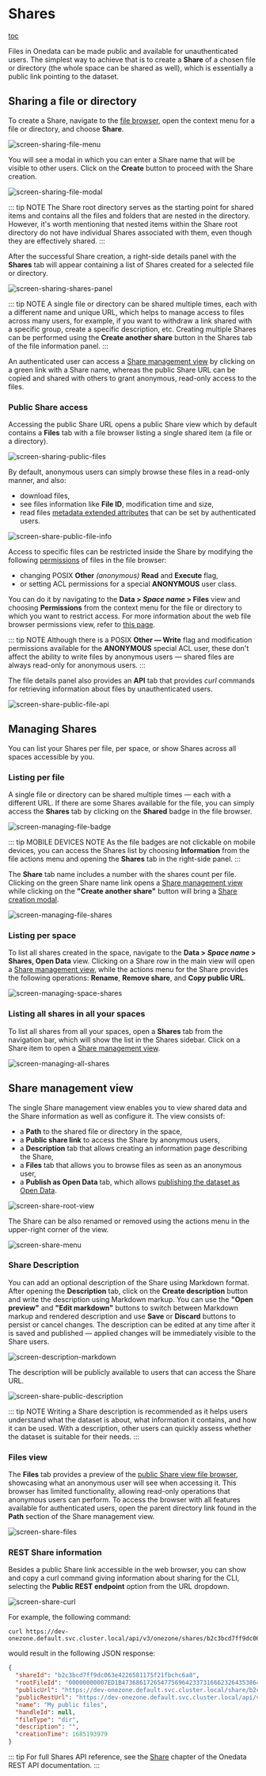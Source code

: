 # Shares

[toc][1]

Files in Onedata can be made public and available for unauthenticated users. The simplest
way to achieve that is to create a **Share** of a chosen file or directory (the whole
space can be shared as well), which is essentially a public link pointing to the dataset.

## Sharing a file or directory

To create a Share, navigate to the [file browser][], open the context
menu for a file or directory, and choose **Share**.

![screen-sharing-file-menu][]

You will see a modal in which you can enter a Share name that will be visible to other
users. Click on the **Create** button to proceed with the Share creation.

![screen-sharing-file-modal][]

::: tip NOTE
The Share root directory serves as the starting point for shared items and
contains all the files and folders that are nested in the directory. However, it's worth
mentioning that nested items within the Share root directory do not have individual Shares
associated with them, even though they are effectively shared.
:::

After the successful Share creation, a right-side details panel with the **Shares** tab
will appear containing a list of Shares created for a selected file or directory.

![screen-sharing-shares-panel][]

::: tip NOTE
A single file or directory can be shared multiple times, each with a different
name and unique URL, which helps to manage access to files across many users, for example,
if you want to withdraw a link shared with a specific group, create a specific description,
etc. Creating multiple Shares can be performed using the **Create another share** button in
the Shares tab of the file information panel.
:::

An authenticated user can access a [Share management view][] by
clicking on a green link with a Share name, whereas the public Share URL can be copied and
shared with others to grant anonymous, read-only access to the files.

### Public Share access

Accessing the public Share URL opens a public Share view which by default contains a
**Files** tab with a file browser listing a single shared item (a file or a directory).

![screen-sharing-public-files][]

By default, anonymous users can simply browse these files in a read-only manner, and also:

* download files,
* see files information like **File ID**, modification time and size,
* read files [metadata extended attributes][] that can be
  set by authenticated users.

<!-- @TODO VFS-11766 missing information about different types of metadata -->

![screen-share-public-file-info][]

Access to specific files can be restricted inside the Share by modifying the following
[permissions][] of files in the file browser:

* changing POSIX **Other** *(anonymous)* **Read** and **Execute** flag,
* or setting ACL permissions for a special **ANONYMOUS** user class.

You can do it by navigating to the **Data > *Space name* > Files** view and choosing
**Permissions** from the context menu for the file or directory to which you want to
restrict access. For more information about the web file browser permissions view, refer
to [this page][web-file-browser-permissions].

::: tip NOTE
Although there is a POSIX **Other — Write** flag and modification permissions
available for the **ANONYMOUS** special ACL user, these don't affect the ability to write
files by anonymous users — shared files are always read-only for anonymous users.
:::

The file details panel also provides an **API** tab that provides *curl* commands for
retrieving information about files by unauthenticated users.

![screen-share-public-file-api][]

## Managing Shares

You can list your Shares per file, per space, or show Shares across all spaces accessible
by you.

### Listing per file

A single file or directory can be shared multiple times — each with a different URL. If
there are some Shares available for the file, you can simply access the **Shares** tab by
clicking on the **Shared** badge in the file browser.

![screen-managing-file-badge][]

::: tip MOBILE DEVICES NOTE
As the file badges are not clickable on mobile devices, you can access the Shares list by
choosing **Information** from the file actions menu and opening the **Shares** tab in the
right-side panel.
:::

The **Share** tab name includes a number with the shares count per file. Clicking on the green Share
name link opens a [Share management view][] while clicking
on the **"Create another share"** button will bring a [Share creation modal][].

![screen-managing-file-shares][]

### Listing per space

To list all shares created in the space, navigate to the **Data > *Space name* > Shares, Open Data** view.
Clicking on a Share row in the main view will open a [Share management view][],
while the actions menu for the Share provides the following operations: **Rename**, **Remove share**, and
**Copy public URL**.

![screen-managing-space-shares][]

### Listing all shares in all your spaces

To list all shares from all your spaces, open a **Shares** tab from the navigation bar,
which will show the list in the Shares sidebar. Click on a Share item to open a [Share management view][].

![screen-managing-all-shares][]

## Share management view

The single Share management view enables you to view shared data and the Share information
as well as configure it. The view consists of:

* a **Path** to the shared file or directory in the space,
* a **Public share link** to access the Share by anonymous users,
* a **Description** tab that allows creating an information page describing the Share,
* a **Files** tab that allows you to browse files as seen as an anonymous user,
* a **Publish as Open Data** tab, which allows [publishing the dataset as Open Data][].

![screen-share-root-view][]

The Share can be also renamed or removed using the actions menu in the upper-right corner
of the view.

![screen-share-menu][]

### Share Description

You can add an optional description of the Share using Markdown format. After opening the
**Description** tab, click on the **Create description** button and write the description using
Markdown markup. You can use the **"Open preview"** and **"Edit markdown"** buttons to switch
between Markdown markup and rendered description and use **Save** or
**Discard** buttons to persist or cancel changes. The description can be edited at any
time after it is saved and published — applied changes will be immediately visible to the Share users.

![screen-description-markdown][]

The description will be publicly available to users that can access the Share URL.

![screen-share-public-description][]

::: tip NOTE
Writing a Share description is recommended as it helps users understand
what the dataset is about, what information it contains, and how it can be used. With a
description, other users can quickly assess whether the dataset is suitable for their
needs.
:::

### Files view

The **Files** tab provides a preview of the [public Share view file browser][],
showcasing what an anonymous user will see when accessing it. This browser has limited
functionality, allowing read-only operations that anonymous users can perform. To access
the browser with all features available for authenticated users, open the parent directory
link found in the **Path** section of the Share management view.

![screen-share-files][]

<!-- ### Open Data -->

### REST Share information

Besides a public Share link accessible in the web browser, you can show and copy a curl
command giving information about sharing for the CLI, selecting the **Public REST endpoint**
option from the URL dropdown.

![screen-share-curl][]

For example, the following command:

```shell
curl https://dev-onezone.default.svc.cluster.local/api/v3/onezone/shares/b2c3bcd7ff9dc063e4226581175f21fbchc6a8/public
```

would result in the following JSON response:

```json
{
  "shareId": "b2c3bcd7ff9dc063e4226581175f21fbchc6a8",
  "rootFileId": "00000000007ED1B4736861726547756964233731666232643538646166323835616664623339303265663331653131646538636864626137236133613138616463346137376464316236313039363862326138353735633431636830643762236232633362636437666639646330363365343232363538313137356632316662636863366138",
  "publicUrl": "https://dev-onezone.default.svc.cluster.local/share/b2c3bcd7ff9dc063e4226581175f21fbchc6a8",
  "publicRestUrl": "https://dev-onezone.default.svc.cluster.local/api/v3/onezone/shares/b2c3bcd7ff9dc063e4226581175f21fbchc6a8/public",
  "name": "My public files",
  "handleId": null,
  "fileType": "dir",
  "description": "",
  "creationTime": 1685193979
}
```

::: tip
For full Shares API reference, see the [Share][share-API] chapter of the Onedata REST API
documentation.
:::

<!-- references -->

[1]: <>

[file browser]: web-file-browser.md

[Share management view]: #share-management-view

[metadata extended attributes]: ./metadata.md#extended-attributes

[permissions]: ./data.md#data-access-control

[web-file-browser-permissions]: ./web-file-browser.md#permissions

[Share creation modal]: #sharing-a-file-or-directory

[publishing the dataset as Open Data]: ./open-data.md

[public Share view file browser]: #public-share-access

[share-API]: https://onedata.org/#/home/api/stable/onezone?anchor=tag/Share

[screen-sharing-file-menu]: ../../images/user-guide/shares/sharing-file-menu.png

[screen-sharing-file-modal]: ../../images/user-guide/shares/sharing-file-modal.png

[screen-sharing-shares-panel]: ../../images/user-guide/shares/sharing-shares-panel.png

[screen-sharing-public-files]: ../../images/user-guide/shares/sharing-public-files.png

[screen-share-public-file-info]: ../../images/user-guide/shares/share-public-file-info.png

[screen-share-public-file-api]: ../../images/user-guide/shares/share-public-file-api.png

[screen-managing-file-badge]: ../../images/user-guide/shares/managing-file-badge.png

[screen-managing-file-shares]: ../../images/user-guide/shares/managing-file-shares.png

[screen-managing-space-shares]: ../../images/user-guide/shares/managing-space-shares.png

[screen-managing-all-shares]: ../../images/user-guide/shares/managing-all-shares.png

[screen-share-root-view]: ../../images/user-guide/shares/share-root-view.png

[screen-share-menu]: ../../images/user-guide/shares/share-menu.png

[screen-description-markdown]: ../../images/user-guide/shares/share-description-markdown.png

[screen-share-public-description]: ../../images/user-guide/shares/share-public-description.png

[screen-share-files]: ../../images/user-guide/shares/share-files.png

[screen-share-curl]: ../../images/user-guide/shares/share-curl.png
